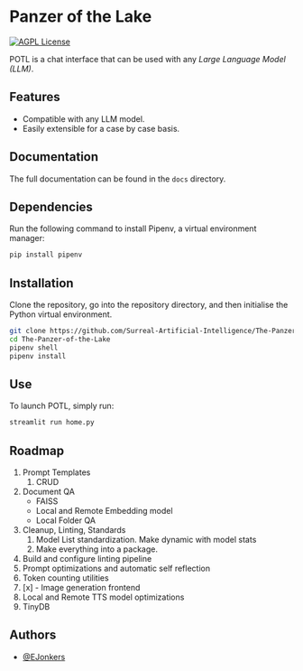# Panzer of the Lake

[![AGPL License](https://img.shields.io/badge/license-AGPL-blue.svg)](http://www.gnu.org/licenses/agpl-3.0)

POTL is a chat interface that can be used with any _Large Language Model (LLM)_.

## Features

- Compatible with any LLM model.
- Easily extensible for a case by case basis.

## Documentation

The full documentation can be found in the `docs` directory.

## Dependencies

Run the following command to install Pipenv, a virtual environment manager:

```bash
pip install pipenv
```

## Installation

Clone the repository, go into the repository directory, and then initialise the
Python virtual environment.

```bash
git clone https://github.com/Surreal-Artificial-Intelligence/The-Panzer-of-the-Lake.git
cd The-Panzer-of-the-Lake
pipenv shell
pipenv install
```

## Use

To launch POTL, simply run:

```bash
streamlit run home.py
```

## Roadmap

1. Prompt Templates
   1. CRUD
2. Document QA
   - FAISS
   - Local and Remote Embedding model
   - Local Folder QA
3. Cleanup, Linting, Standards
   1. Model List standardization. Make dynamic with model stats
   2. Make everything into a package.
4. Build and configure linting pipeline
5. Prompt optimizations and automatic self reflection
6. Token counting utilities
7. [x] - Image generation frontend
8. Local and Remote TTS model optimizations
9. TinyDB

## Authors

- [@EJonkers](https://www.gitlab.com/EJonkers)
